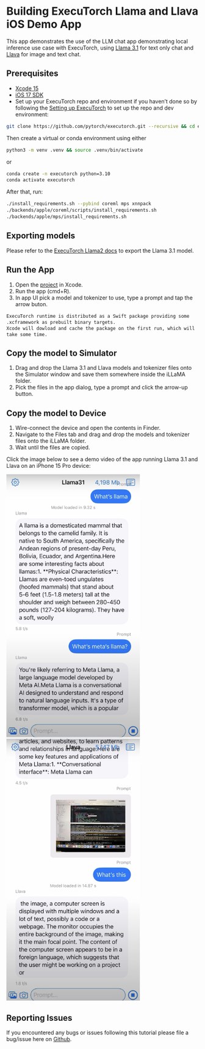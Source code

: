 # Building ExecuTorch Llama and Llava iOS Demo App

This app demonstrates the use of the LLM chat app demonstrating local inference use case with ExecuTorch, using [Llama 3.1](https://github.com/meta-llama/llama-models) for text only chat and [Llava](https://github.com/haotian-liu/LLaVA) for image and text chat.

## Prerequisites
* [Xcode 15](https://developer.apple.com/xcode)
* [iOS 17 SDK](https://developer.apple.com/ios)
* Set up your ExecuTorch repo and environment if you haven’t done so by following the [Setting up ExecuTorch](https://pytorch.org/executorch/stable/getting-started-setup) to set up the repo and dev environment:

```bash
git clone https://github.com/pytorch/executorch.git --recursive && cd executorch
```

Then create a virtual or conda environment using either
```bash
python3 -m venv .venv && source .venv/bin/activate
```
or
```bash
conda create -n executorch python=3.10
conda activate executorch
```

After that, run:
```bash
./install_requirements.sh --pybind coreml mps xnnpack
./backends/apple/coreml/scripts/install_requirements.sh
./backends/apple/mps/install_requirements.sh
```

## Exporting models
Please refer to the [ExecuTorch Llama2 docs](https://github.com/pytorch/executorch/blob/main/examples/models/llama2/README.md) to export the Llama 3.1 model.

## Run the App

1. Open the [project](https://github.com/pytorch/executorch/blob/main/examples/demo-apps/apple_ios/LLaMA/LLaMA.xcodeproj) in Xcode.
2. Run the app (cmd+R).
3. In app UI pick a model and tokenizer to use, type a prompt and tap the arrow buton.

```{note}
ExecuTorch runtime is distributed as a Swift package providing some .xcframework as prebuilt binary targets.
Xcode will dowload and cache the package on the first run, which will take some time.
```

## Copy the model to Simulator

1. Drag and drop the Llama 3.1 and Llava models and tokenizer files onto the Simulator window and save them somewhere inside the iLLaMA folder.
2. Pick the files in the app dialog, type a prompt and click the arrow-up button.

## Copy the model to Device

1. Wire-connect the device and open the contents in Finder.
2. Navigate to the Files tab and drag and drop the models and tokenizer files onto the iLLaMA folder.
3. Wait until the files are copied.

Click the image below to see a demo video of the app running Llama 3.1 and Llava on an iPhone 15 Pro device:

<a href="https://drive.google.com/file/d/1yQ7UoB79vMEBuBaoYvO53dosYTjpOZhd/view?usp=sharing">
  <img src="llama31.png" width="350" alt="iOS app running Llama 3.1">
</a> <a href="https://drive.google.com/file/d/1yQ7UoB79vMEBuBaoYvO53dosYTjpOZhd/view?usp=sharing">
  <img src="llava.png" width="350" alt="iOS app running Llava">
</a>

## Reporting Issues
If you encountered any bugs or issues following this tutorial please file a bug/issue here on [Github](https://github.com/pytorch/executorch/issues/new).
